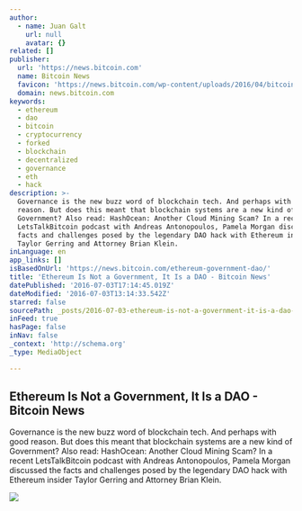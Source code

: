 ```yaml
---
author:
  - name: Juan Galt
    url: null
    avatar: {}
related: []
publisher:
  url: 'https://news.bitcoin.com'
  name: Bitcoin News
  favicon: 'https://news.bitcoin.com/wp-content/uploads/2016/04/bitcoin_fav.png'
  domain: news.bitcoin.com
keywords:
  - ethereum
  - dao
  - bitcoin
  - cryptocurrency
  - forked
  - blockchain
  - decentralized
  - governance
  - eth
  - hack
description: >-
  Governance is the new buzz word of blockchain tech. And perhaps with good
  reason. But does this meant that blockchain systems are a new kind of
  Government? Also read: HashOcean: Another Cloud Mining Scam? In a recent
  LetsTalkBitcoin podcast with Andreas Antonopoulos, Pamela Morgan discussed the
  facts and challenges posed by the legendary DAO hack with Ethereum insider
  Taylor Gerring and Attorney Brian Klein.
inLanguage: en
app_links: []
isBasedOnUrl: 'https://news.bitcoin.com/ethereum-government-dao/'
title: 'Ethereum Is Not a Government, It Is a DAO - Bitcoin News'
datePublished: '2016-07-03T17:14:45.019Z'
dateModified: '2016-07-03T13:14:33.542Z'
starred: false
sourcePath: _posts/2016-07-03-ethereum-is-not-a-government-it-is-a-dao-bitcoin-news.md
inFeed: true
hasPage: false
inNav: false
_context: 'http://schema.org'
_type: MediaObject

---
```

<article style=""><h1>Ethereum Is Not a Government, It Is a DAO - Bitcoin News</h1><p>Governance is the new buzz word of blockchain tech. And perhaps with good reason. But does this meant that blockchain systems are a new kind of Government? Also read: HashOcean: Another Cloud Mining Scam? In a recent LetsTalkBitcoin podcast with Andreas Antonopoulos, Pamela Morgan discussed the facts and challenges posed by the legendary DAO hack with Ethereum insider Taylor Gerring and Attorney Brian Klein.</p><img src="https://news.bitcoin.com/wp-content/uploads/2016/06/Ethereum-Code.jpeg" /></article>